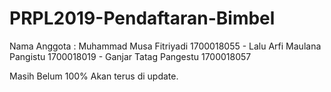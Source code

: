 # PRPL2019-Pendaftaran-Bimbel

Nama Anggota :
Muhammad Musa Fitriyadi     1700018055 - 
Lalu Arfi Maulana Pangistu  1700018019 - 
Ganjar Tatag Pangestu       1700018057

Masih Belum 100% Akan terus di update.
